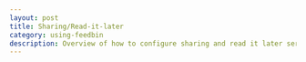 ```yaml
---
layout: post
title: Sharing/Read-it-later
category: using-feedbin
description: Overview of how to configure sharing and read it later services.
---
```

